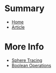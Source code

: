 # Summary

- [Home](./front_page.md)
- [Article](./article.md)

# More Info

- [Sphere Tracing](./sphere_tracing.md)   
- [Boolean Operations](./boolean_operations.md)   